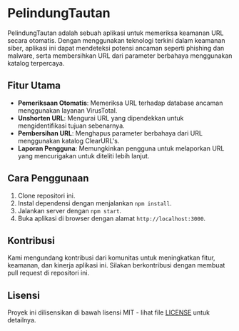 
# PelindungTautan

PelindungTautan adalah sebuah aplikasi untuk memeriksa keamanan URL secara otomatis. Dengan menggunakan teknologi terkini dalam keamanan siber, aplikasi ini dapat mendeteksi potensi ancaman seperti phishing dan malware, serta membersihkan URL dari parameter berbahaya menggunakan katalog terpercaya.

## Fitur Utama

- **Pemeriksaan Otomatis**: Memeriksa URL terhadap database ancaman menggunakan layanan VirusTotal.
- **Unshorten URL**: Mengurai URL yang dipendekkan untuk mengidentifikasi tujuan sebenarnya.
- **Pembersihan URL**: Menghapus parameter berbahaya dari URL menggunakan katalog ClearURL's.
- **Laporan Pengguna**: Memungkinkan pengguna untuk melaporkan URL yang mencurigakan untuk diteliti lebih lanjut.

## Cara Penggunaan

1. Clone repositori ini.
2. Instal dependensi dengan menjalankan `npm install`.
3. Jalankan server dengan `npm start`.
4. Buka aplikasi di browser dengan alamat `http://localhost:3000`.

## Kontribusi

Kami mengundang kontribusi dari komunitas untuk meningkatkan fitur, keamanan, dan kinerja aplikasi ini. Silakan berkontribusi dengan membuat pull request di repositori ini.

## Lisensi

Proyek ini dilisensikan di bawah lisensi MIT - lihat file [LICENSE](./LICENSE) untuk detailnya.

